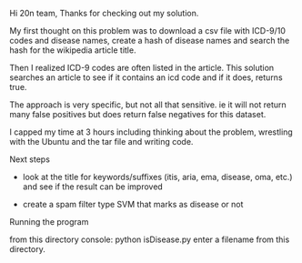 Hi 20n team,
  Thanks for checking out my solution.

 My first thought on this problem was to download a csv file with ICD-9/10 codes
 and disease names, create a hash of disease names and search the hash for the
 wikipedia article title.

 Then I realized ICD-9 codes are often listed in the article.
This solution searches an article to see if it contains an icd code and if it
does, returns true.

The approach is very specific, but not all that sensitive.  ie it will not return
many false positives but does return false negatives for this dataset.

I capped my time at 3 hours including thinking about the problem, wrestling with
the Ubuntu and the tar file and writing code.


Next steps
  - look at the title for keywords/suffixes
  (itis, aria, ema, disease, oma, etc.) and see if the result can be improved

  - create a spam filter type SVM that marks as disease or not


Running the program

  from this directory console: python isDisease.py
  enter a filename from this directory.
